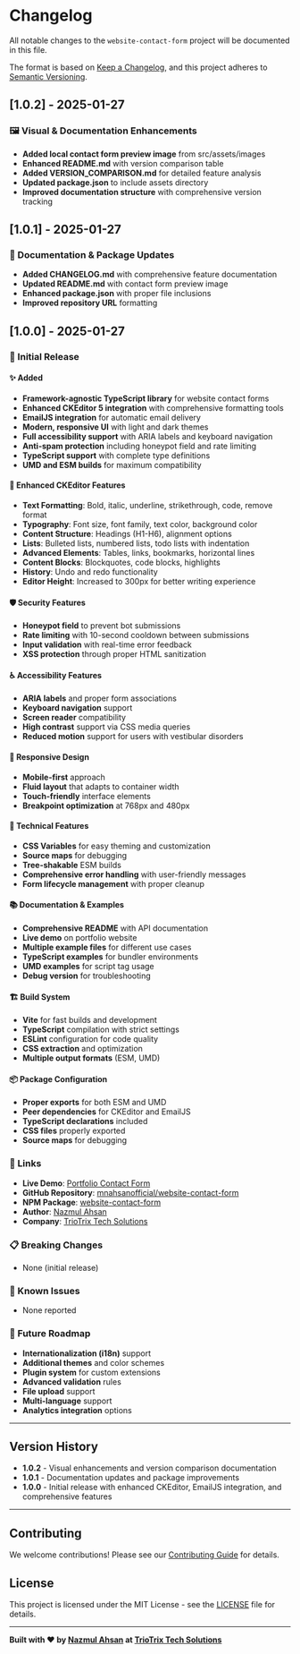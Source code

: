 # Changelog

All notable changes to the `website-contact-form` project will be documented in this file.

The format is based on [Keep a Changelog](https://keepachangelog.com/en/1.0.0/),
and this project adheres to [Semantic Versioning](https://semver.org/spec/v2.0.0.html).

## [1.0.2] - 2025-01-27

### 🖼️ Visual & Documentation Enhancements
- **Added local contact form preview image** from src/assets/images
- **Enhanced README.md** with version comparison table
- **Added VERSION_COMPARISON.md** for detailed feature analysis
- **Updated package.json** to include assets directory
- **Improved documentation structure** with comprehensive version tracking

## [1.0.1] - 2025-01-27

### 📝 Documentation & Package Updates
- **Added CHANGELOG.md** with comprehensive feature documentation
- **Updated README.md** with contact form preview image
- **Enhanced package.json** with proper file inclusions
- **Improved repository URL** formatting

## [1.0.0] - 2025-01-27

### 🎉 Initial Release

#### ✨ Added
- **Framework-agnostic TypeScript library** for website contact forms
- **Enhanced CKEditor 5 integration** with comprehensive formatting tools
- **EmailJS integration** for automatic email delivery
- **Modern, responsive UI** with light and dark themes
- **Full accessibility support** with ARIA labels and keyboard navigation
- **Anti-spam protection** including honeypot field and rate limiting
- **TypeScript support** with complete type definitions
- **UMD and ESM builds** for maximum compatibility

#### 🎨 Enhanced CKEditor Features
- **Text Formatting**: Bold, italic, underline, strikethrough, code, remove format
- **Typography**: Font size, font family, text color, background color
- **Content Structure**: Headings (H1-H6), alignment options
- **Lists**: Bulleted lists, numbered lists, todo lists with indentation
- **Advanced Elements**: Tables, links, bookmarks, horizontal lines
- **Content Blocks**: Blockquotes, code blocks, highlights
- **History**: Undo and redo functionality
- **Editor Height**: Increased to 300px for better writing experience

#### 🛡️ Security Features
- **Honeypot field** to prevent bot submissions
- **Rate limiting** with 10-second cooldown between submissions
- **Input validation** with real-time error feedback
- **XSS protection** through proper HTML sanitization

#### ♿ Accessibility Features
- **ARIA labels** and proper form associations
- **Keyboard navigation** support
- **Screen reader** compatibility
- **High contrast** support via CSS media queries
- **Reduced motion** support for users with vestibular disorders

#### 📱 Responsive Design
- **Mobile-first** approach
- **Fluid layout** that adapts to container width
- **Touch-friendly** interface elements
- **Breakpoint optimization** at 768px and 480px

#### 🔧 Technical Features
- **CSS Variables** for easy theming and customization
- **Source maps** for debugging
- **Tree-shakable** ESM builds
- **Comprehensive error handling** with user-friendly messages
- **Form lifecycle management** with proper cleanup

#### 📚 Documentation & Examples
- **Comprehensive README** with API documentation
- **Live demo** on portfolio website
- **Multiple example files** for different use cases
- **TypeScript examples** for bundler environments
- **UMD examples** for script tag usage
- **Debug version** for troubleshooting

#### 🏗️ Build System
- **Vite** for fast builds and development
- **TypeScript** compilation with strict settings
- **ESLint** configuration for code quality
- **CSS extraction** and optimization
- **Multiple output formats** (ESM, UMD)

#### 📦 Package Configuration
- **Proper exports** for both ESM and UMD
- **Peer dependencies** for CKEditor and EmailJS
- **TypeScript declarations** included
- **CSS files** properly exported
- **Source maps** for debugging

### 🔗 Links
- **Live Demo**: [Portfolio Contact Form](https://my-portfolio-mnahsanofficials-projects.vercel.app/#contact)
- **GitHub Repository**: [mnahsanofficial/website-contact-form](https://github.com/mnahsanofficial/website-contact-form)
- **NPM Package**: [website-contact-form](https://www.npmjs.com/package/website-contact-form)
- **Author**: [Nazmul Ahsan](https://www.linkedin.com/in/mn-ahsan/)
- **Company**: [TrioTrix Tech Solutions](https://www.linkedin.com/company/triotrix-tech-solutions/)

### 📋 Breaking Changes
- None (initial release)

### 🐛 Known Issues
- None reported

### 🔮 Future Roadmap
- **Internationalization (i18n)** support
- **Additional themes** and color schemes
- **Plugin system** for custom extensions
- **Advanced validation** rules
- **File upload** support
- **Multi-language** support
- **Analytics integration** options

---

## Version History

- **1.0.2** - Visual enhancements and version comparison documentation
- **1.0.1** - Documentation updates and package improvements
- **1.0.0** - Initial release with enhanced CKEditor, EmailJS integration, and comprehensive features

---

## Contributing

We welcome contributions! Please see our [Contributing Guide](https://github.com/mnahsanofficial/website-contact-form/blob/main/README.md#contributing) for details.

## License

This project is licensed under the MIT License - see the [LICENSE](LICENSE) file for details.

---

**Built with ❤️ by [Nazmul Ahsan](https://www.linkedin.com/in/mn-ahsan/) at [TrioTrix Tech Solutions](https://www.linkedin.com/company/triotrix-tech-solutions/)**

